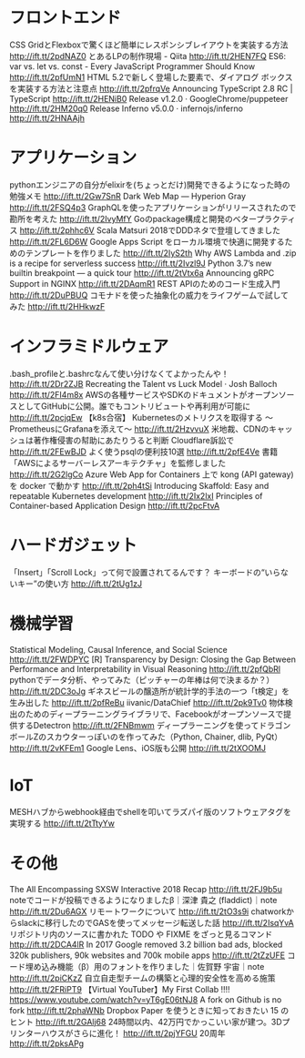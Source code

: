 # フロントエンド
CSS GridとFlexboxで驚くほど簡単にレスポンシブレイアウトを実装する方法 http://ift.tt/2pdNAZ0
とあるLPの制作現場 - Qiita http://ift.tt/2HEN7FQ
ES6: var vs. let vs. const - Every JavaScript Programmer Should Know http://ift.tt/2pfUmN1
HTML 5.2で新しく登場した要素で、ダイアログ ボックスを実装する方法と注意点 http://ift.tt/2pfrqVe
Announcing TypeScript 2.8 RC | TypeScript http://ift.tt/2HENiB0
Release v1.2.0 · GoogleChrome/puppeteer http://ift.tt/2HM20q0
Release Inferno v5.0.0 · infernojs/inferno http://ift.tt/2HNAAjh

# アプリケーション
pythonエンジニアの自分がelixirを(ちょっとだけ)開発できるようになった時の勉強メモ http://ift.tt/2Gw7SnR
Dark Web Map — Hyperion Gray http://ift.tt/2FSQ4p3
GraphQLを使ったアプリケーションがリリースされたので勘所を考えた http://ift.tt/2IvyMfY
Goのpackage構成と開発のベタープラクティス http://ift.tt/2phhc6V
Scala Matsuri 2018でDDDネタで登壇してきました http://ift.tt/2FL6D6W
Google Apps Script をローカル環境で快適に開発するためのテンプレートを作りました http://ift.tt/2IyS2th
Why AWS Lambda and .zip is a recipe for serverless success http://ift.tt/2Ivzl9J
Python 3.7’s new builtin breakpoint — a quick tour http://ift.tt/2tVtx6a
Announcing gRPC Support in NGINX http://ift.tt/2DAqmR1
REST APIのためのコード生成入門 http://ift.tt/2DuPBUQ
コモナドを使った抽象化の威力をライフゲームで試してみた http://ift.tt/2HHkwzF

# インフラミドルウェア
.bash_profileと.bashrcなんて使い分けなくてよかったんや！ http://ift.tt/2Dr2ZJB
Recreating the Talent vs Luck Model · Josh Balloch http://ift.tt/2FI4m8x
AWSの各種サービスやSDKのドキュメントがオープンソースとしてGitHubに公開。誰でもコントリビュートや再利用が可能に http://ift.tt/2pcjqEw
【k8s合宿】 Kubernetesのメトリクスを取得する 〜PrometheusにGrafanaを添えて〜 http://ift.tt/2HzvvuX
米地裁、CDNのキャッシュは著作権侵害の幇助にあたりうると判断 Cloudflare訴訟で http://ift.tt/2FEwBJD
よく使うpsqlの便利技10選 http://ift.tt/2pfE4Ve
書籍「AWSによるサーバーレスアーキテクチャ」を監修しました http://ift.tt/2G2lgCo
Azure Web App for Containers 上で kong (API gateway) を docker で動かす http://ift.tt/2ph4tSi
Introducing Skaffold: Easy and repeatable Kubernetes development http://ift.tt/2Ix2lxI
Principles of Container-based Application Design http://ift.tt/2pcFtvA

# ハードガジェット
「Insert」「Scroll Lock」って何で設置されてるんです？ キーボードの“いらないキー”の使い方 http://ift.tt/2tUg1zJ

# 機械学習
Statistical Modeling, Causal Inference, and Social Science http://ift.tt/2FWDPYC
[R] Transparency by Design: Closing the Gap Between Performance and Interpretability in Visual Reasoning http://ift.tt/2pfQbRl
pythonでデータ分析、やってみた（ピッチャーの年棒は何で決まるか？） http://ift.tt/2DC3oJg
ギネスビールの醸造所が統計学的手法の一つ「t検定」を生み出した http://ift.tt/2pfReBu
iivanic/DataChief http://ift.tt/2pk9Tv0
物体検出のためのディープラーニングライブラリで、Facebookがオープンソースで提供するDetectron http://ift.tt/2FNBmwm
ディープラーニングを使ってドラゴンボールZのスカウターっぽいのを作ってみた（Python, Chainer, dlib, PyQt） http://ift.tt/2vKFEm1
Google Lens、iOS版も公開 http://ift.tt/2tXOOMJ

# IoT
MESHハブからwebhook経由でshellを叩いてラズパイ版のソフトウェアタグを実現する http://ift.tt/2tTtyYw

# その他
The All Encompassing SXSW Interactive 2018 Recap http://ift.tt/2FJ9b5u
noteでコードが投稿できるようになりましたβ｜深津 貴之 (fladdict)｜note http://ift.tt/2Du6AGX
リモートワークについて http://ift.tt/2tO3s9i
chatworkからslackに移行したのでGASを使ってメッセージ転送した話 http://ift.tt/2IsqYvA
リポジトリ内のソースに書かれた TODO や FIXME をざっと見るコマンド http://ift.tt/2DCA4lR
In 2017 Google removed 3.2 billion bad ads, blocked 320k publishers, 90k websites and 700k mobile apps http://ift.tt/2tZzUFE
コード埋め込み機能（β）用のフォントを作りました｜佐賀野 宇宙｜note http://ift.tt/2piCKzZ
自立自走型チームの構築と心理的安全性を高める施策 http://ift.tt/2FRiPT9
【Virtual YouTuber】My First Collab !!!! https://www.youtube.com/watch?v=yT6gE06tNJ8
A fork on Github is no fork http://ift.tt/2phaWNb
Dropbox Paper を使うときに知っておきたい 15 のヒント http://ift.tt/2GAlj68
24時間以内、42万円でかっこいい家が建つ。3Dプリンターハウスがさらに進化！ http://ift.tt/2pjYFGU
20周年 http://ift.tt/2pksAPg
